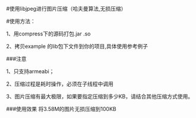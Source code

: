 #使用libjpeg进行图片压缩（哈夫曼算法,无损压缩）

#使用方法：

1、用compress下的源码打包.jar .so

2、拷贝example 的lib包下文件到你的项目,具体使用参考例子

###注意

1、只支持armeabi；

2、压缩过程是耗时操作，必须在子线程中调用

3、图片压缩有最大极限，如果要指定压缩到多少KB，请结合其他压缩方式使用。


###使用效果
将3.58M的图片无损压缩到100KB
